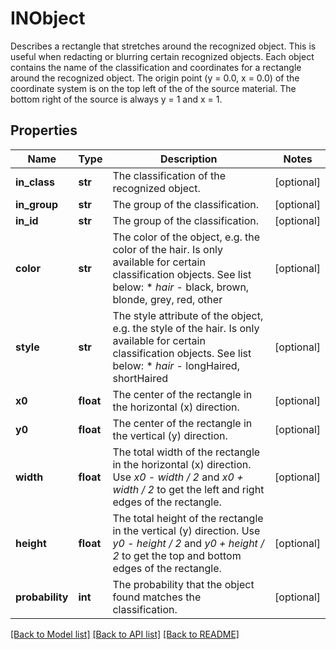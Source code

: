 # INObject

Describes a rectangle that stretches around the recognized object. This is useful when redacting or blurring certain recognized objects. Each object contains the name of the classification and coordinates for a rectangle around the recognized object. The origin point (y = 0.0, x = 0.0) of the coordinate system is on the top left of the of the source material. The bottom right of the source is always y = 1 and x = 1.
## Properties
Name | Type | Description | Notes
------------ | ------------- | ------------- | -------------
**in_class** | **str** | The classification of the recognized object. | [optional] 
**in_group** | **str** | The group of the classification. | [optional] 
**in_id** | **str** | The group of the classification. | [optional] 
**color** | **str** | The color of the object, e.g. the color of the hair. Is only available for certain classification objects. See list below:  * _hair_ - black, brown, blonde, grey, red, other | [optional] 
**style** | **str** | The style attribute of the object, e.g. the style of the hair. Is only available for certain classification objects. See list below:  * _hair_ - longHaired, shortHaired | [optional] 
**x0** | **float** | The center of the rectangle in the horizontal (x) direction. | [optional] 
**y0** | **float** | The center of the rectangle in the vertical (y) direction. | [optional] 
**width** | **float** | The total width of the rectangle in the horizontal (x) direction. Use _x0 - width / 2_ and _x0 + width / 2_ to get the left and right edges of the rectangle. | [optional] 
**height** | **float** | The total height of the rectangle in the vertical (y) direction. Use _y0 - height / 2_ and _y0 + height / 2_ to get the top and bottom edges of the rectangle. | [optional] 
**probability** | **int** | The probability that the object found matches the classification. | [optional] 

[[Back to Model list]](../README.md#documentation-for-models) [[Back to API list]](../README.md#documentation-for-api-endpoints) [[Back to README]](../README.md)


